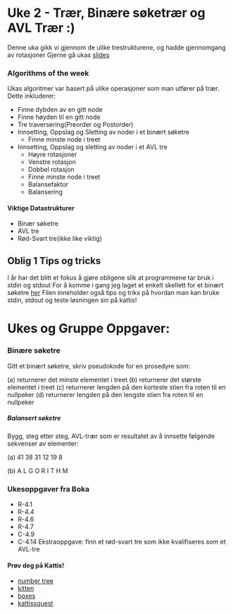# Uke 2 - Trær, Binære søketrær og AVL Trær :)

Denne uka gikk vi gjennom de ulike trestrukturene, og hadde gjennomgang av rotasjoner Gjerne gå ukas [slides](https://github.com/amaduswaray/IN2010-Gruppe-5/blob/main/Uke%2002/IN2010%20Uke%202.pdf)

### Algorithms of the week
Ukas algoritmer var basert på ulike operasjoner som man utfører på trær. Dette inkluderer:
* Finne dybden av en gitt node
* Finne høyden til en gitt node
* Tre traversering(Preorder og Postorder)
* Innsetting, Oppslag og Sletting av noder i et binært søketre
  * Finne minste node i treet
* Innsetting, Oppslag og sletting av noder i et AVL tre
  * Høyre rotasjoner
  * Venstre rotasjon
  * Dobbel rotasjon
  * Finne minste node i treet
  * Balansefaktor
  * Balansering


#### Viktige Datastrukturer
* Binær søketre
* AVL tre
* Rød-Svart tre(ikke like viktig)


## Oblig 1 Tips og tricks
I år har det blitt et fokus å gjøre obligene slik at programmene tar bruk i stdin og stdout
For å komme i gang jeg laget et enkelt skellett for et binært søketre [her](https://github.com/amaduswaray/IN2010-Gruppe-5/blob/main/Uke%2002/Kode/bs_skellet.py)
Filen inneholder også tips og triks på hvordan man kan bruke stdin, stdout og teste løsningen sin på kattis!


# Ukes og Gruppe Oppgaver:

### Binære søketre
Gitt et binært søketre, skriv pseudokode for en prosedyre som:

(a) returnerer det minste elementet i treet
(b) returnerer det største elementet i treet
(c) returnerer lengden på den korteste stien fra roten til en nullpeker
(d) returnerer lengden på den lengste stien fra roten til en nullpeker




##### Balansert søketre
Bygg, steg etter steg, AVL-trær som er resultatet av å innsette følgende sekvenser av elementer:

(a) 41 38 31 12 19 8

(b) A L G O R I T H M


### Ukesoppgaver fra Boka
* R-4.1
* R-4.4
* R-4.6
* R-4.7
* C-4.9
* C-4.14
Ekstraoppgave: finn et rød-svart tre som ikke kvalifiseres som et AVL-tre


#### Prøv deg på Kattis!
* [number tree](https://open.kattis.com/problems/numbertree)
* [kitten](https://open.kattis.com/problems/kitten)
* [boxes](https://open.kattis.com/problems/boxes)
* [kattissquest](https://open.kattis.com/problems/kattissquest)
